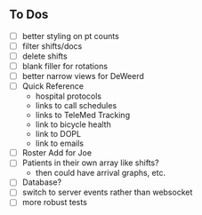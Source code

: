 ## To Dos

- [ ] better styling on pt counts
- [ ] filter shifts/docs
- [ ] delete shifts
- [ ] blank filler for rotations
- [ ] better narrow views for DeWeerd
- [ ] Quick Reference
  - hospital protocols
  - links to call schedules
  - links to TeleMed Tracking
  - link to bicycle health
  - link to DOPL
  - link to emails
- [ ] Roster Add for Joe
- [ ] Patients in their own array like shifts?
  - then could have arrival graphs, etc.
- [ ] Database?
- [ ] switch to server events rather than websocket
- [ ] more robust tests
